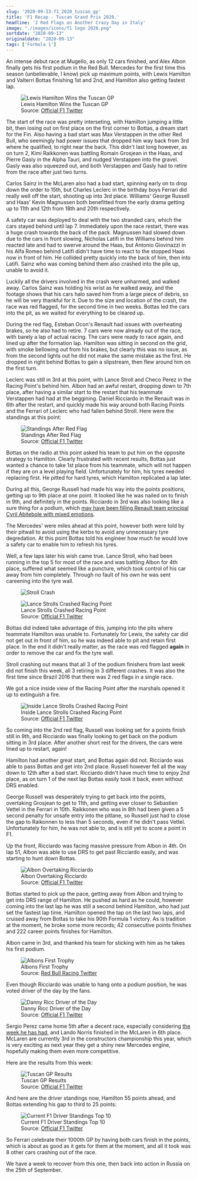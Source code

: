 ```yaml
---
slug: '2020-09-13-f1_2020_tuscan_gp'
title: 'F1 Recap - Tuscan Grand Prix 2020.'
headline: '2 Red Flags on Another Crazy Day in Italy'
image: "./images/icons/f1 logo 2020.png"
sortdate: "2020-09-13"
originaldate: "2020-09-13"
tags: ['Formula 1']
---
```


An intense debut race at Mugello, as only 12 cars finished, and Alex Albon finally gets his first podium in the Red Bull. Mercedes for the first time this season (unbelievable, I know) pick up maximum points, with Lewis Hamilton and Valterri Bottas finishing 1st and 2nd, and Hamilton also getting fastest lap.

<div id="imageDiv">
    <figure>
        <img src="https://joshlearningtocode.files.wordpress.com/2020/09/f1-2020-tuscan-gp-lewis-wins.jpg" alt="Lewis Hamilton Wins the Tuscan GP">
        <figcaption>Lewis Hamilton Wins the Tuscan GP</figcaption>
        <figcaption>Source: <a href="https://twitter.com/F1" target="_blank">Official F1 Twitter</a></figcaption>
    </figure>
</div>

The start of the race was pretty interseting, with Hamilton jumping a little bit, then losing out on first place on the first corner to Bottas, a dream start for the Fin. Also having a bad start was Max Verstappen in the other Red Bull, who seemingly had power issues that dropped him way back from 3rd where he qualified, to right near the back. This didn't last long however, as on turn 2, Kimi Raikkonen was battling Romain Grosjean in the Haas, and Pierre Gasly in the Alpha Tauri, and nudged Verstappen into the gravel. Gasly was also squeezed out, and both Verstappen and Gasly had to retire from the race after just two turns. 

<div id="imageDiv">
    <p class="tweetToEmbed" style="display: none;">1305186981325025288</p>
</div>

Carlos Sainz in the McLaren also had a bad start, spinning early on to drop down the order to 15th, but Charles Leclerc in the birthday boys Ferrari did really well off the start, shooting up into 3rd place. Williams' George Russell and Haas' Kevin Magnussen both benefitted from the early drama getting up to 11th and 12th from 18th and 20th respectively.

A safety car was deployed to deal with the two stranded cars, which the cars stayed behind until lap 7. Immediately upon the race restart, there was a huge crash towards the back of the pack. Magnussen had slowed down due to the cars in front slowing, Nicholas Latifi in the Williams behind him reacted late and had to swerve around the Haas, but Antonio Giovinazzi in his Alfa Romeo behind Latifi didn't have time to react to the stopped Haas now in front of him. He collided pretty quickly into the back of him, then into Latifi. Sainz who was coming behind them also crashed into the pile up, unable to avoid it.

<div id="imageDiv">
    <p class="tweetToEmbed" style="display: none;">1305176355471065089</p>
</div>

Luckily all the drivers involved in the crash were unharmed, and walked away. Carlos Sainz was holding his wrist as he walked away, and the footage shows that his cars halo saved him from a large piece of debris, so he will be very thankful for it. Due to the size and location of the crash, the race was red flagged, for the second time in two weeks. Bottas led the cars into the pit, as we waited for everything to be cleared up. 

During the red flag, Esteban Ocon's Renault had issues with overheating brakes, so he also had to retire. 7 cars were now already out of the race, with barely a lap of actual racing. The cars were ready to race again, and lined up after the formation lap. Hamilton was sitting in second on the grid, with smoke bellowing out from his brakes, but clearly this was no issue, as from the second lights out he did not make the same mistake as the first. He dropped in right behind Bottas to gain a slipstream, then flew around him on the first turn.

Leclerc was still in 3rd at this point, with Lance Stroll and Checo Perez in the Racing Point's behind him. Albon had an awful restart, dropping down to 7th place, after having a similar start to the restart that his teammate Verstappen had had at the beggining. Daniel Ricciardo in the Renault was in 6th after the restart, and quickly made his way around both Racing Points and the Ferrari of Leclerc who had fallen behind Stroll. Here were the standings at this point:

<div id="imageDiv">
    <figure>
        <img src="https://joshlearningtocode.files.wordpress.com/2020/09/f1-2020-tuscan-gp-race-standings-after-red-flag.jpg" alt="Standings After Red Flag">
        <figcaption>Standings After Red Flag</figcaption>
        <figcaption>Source: <a href="https://twitter.com/F1" target="_blank">Official F1 Twitter</a></figcaption>
    </figure>
</div>

Bottas on the radio at this point asked his team to put him on the opposite strategy to Hamilton. Clearly frustrated with recent results, Bottas just wanted a chance to take 1st place from his teammate, which will not happen if they are on a level playing field. Unfortunately for him, his tyres needed replacing first. He pitted for hard tyres, which Hamilton replicated a lap later. 

During all this, George Russell had made his way into the points positions, getting up to 9th place at one point. It looked like he was nailed on to finish in 9th, and definitely in the points. Ricciardo in 3rd was also looking like a sure thing for a podium, which <a target="_blank" href="https://www.formula1.com/en/latest/article.he-chooses-placement-but-i-choose-the-design-ricciardo-reveals-tattoo-bet.1XiqmTbs2WoB4Xbb8jeCNC.html">may have been filling Renault team principal Cyril Abitebole with mixed emotions</a>. 

The Mercedes' were miles ahead at this point, however both were told by their pitwall to avoid using the kerbs to avoid any unnecessary tyre degredation. At this point Bottas told his engineer how much he would love a safety car to enable him to refresh his tyres. 

Well, a few laps later his wish came true. Lance Stroll, who had been running in the top 5 for most of the race and was battling Albon for 4th place, suffered what seemed like a puncture, which took control of his car away from him completely. Through no fault of his own he was sent careening into the tyre wall. 

<div id="imageDiv">
    <figure>
        <img src="https://joshlearningtocode.files.wordpress.com/2020/09/f1-2020-tuscan-gp-strolls-crash.gif" alt="Stroll Crash">
    </figure>
</div>

<div id="imageDiv">
    <figure>
        <img src="https://joshlearningtocode.files.wordpress.com/2020/09/f1-2020-tuscan-gp-strolls-crashed-car.jpg" alt="Lance Strolls Crashed Racing Point">
        <figcaption>Lance Strolls Crashed Racing Point</figcaption>
        <figcaption>Source: <a href="https://twitter.com/F1" target="_blank">Official F1 Twitter</a></figcaption>
    </figure>
</div>

Bottas did indeed take advantage of this, jumping into the pits where teammate Hamilton was unable to. Fortunately for Lewis, the safety car did not get out in front of him, so he was indeed able to pit and retain first place. In the end it didn't really matter, as the race was red flagged **again** in order to remove the car and fix the tyre wall.

Stroll crashing out means that all 3 of the podium finishers from last week did not finish this week, all 3 retiring in 3 different crashes. It was also the first time since Brazil 2016 that there was 2 red flags in a single race. 

We got a nice inside view of the Racing Point after the marshals opened it up to extinguish a fire.

<div id="imageDiv">
    <figure>
        <img src="https://joshlearningtocode.files.wordpress.com/2020/09/f1-2020-tuscan-gp-strolls-crashed-car-insides.jpg" alt="Inside Lance Strolls Crashed Racing Point">
        <figcaption>Inside Lance Strolls Crashed Racing Point</figcaption>
        <figcaption>Source: <a href="https://twitter.com/F1" target="_blank">Official F1 Twitter</a></figcaption>
    </figure>
</div>

So coming into the 2nd red flag, Russell was looking set for a points finish still in 9th, and Ricciardo was finally looking to get back on the podium sitting in 3rd place. After another short rest for the drivers, the cars were lined up to restart, again!

Hamilton had another great start, and Bottas again did not. Ricciardo was able to pass Bottas and get into 2nd place. Russell however fell all the way down to 12th after a bad start. Ricciardo didn't have much time to enjoy 2nd place, as on turn 1 of the next lap Bottas easily took it back, even without DRS enabled. 

George Russell was desperately trying to get back into the points, overtaking Grosjean to get to 11th, and getting ever closer to Sebastien Vettel in the Ferrari in 10th. Raikkonen who was in 8th had been given a 5 second penalty for unsafe entry into the pitlane, so Russell just had to close the gap to Raikonnen to less than 5 seconds, even if he didn't pass Vettel. Unfortunately for him, he was not able to, and is still yet to score a point in F1. 

Up the front, Ricciardo was facing massive pressure from Albon in 4th. On lap 51, Albon was able to use DRS to get past Ricciardo easily, and was starting to hunt down Bottas. 

<div id="imageDiv">
    <figure>
        <img src="https://joshlearningtocode.files.wordpress.com/2020/09/f1-2020-tuscan-gp-albon-overtaking-ricciardo.jpg" alt="Albon Overtaking Ricciardo">
        <figcaption>Albon Overtaking Ricciardo</figcaption>
        <figcaption>Source: <a href="https://twitter.com/F1" target="_blank">Official F1 Twitter</a></figcaption>
    </figure>
</div>

<div id="imageDiv">
    <p class="tweetToEmbed" style="display: none;">1305199564379402241</p>
</div>

Bottas started to pick up the pace, getting away from Albon and trying to get into DRS range of Hamilton. He pushed as hard as he could, however coming into the last lap he was still a second behind Hamilton, who had just set the fastest lap time. Hamilton opened the tap on the last two laps, and cruised away from Bottas to take his 90th Formula 1 victory. As is tradition at the moment, he broke some more records; 42 consecutive points finishes and 222 career points finishes for Hamilton.

Albon came in 3rd, and thanked his team for sticking with him as he takes his first podium. 

<div id="imageDiv">
    <figure>
        <img src="https://joshlearningtocode.files.wordpress.com/2020/09/f1-2020-tuscan-gp-alex-trophy.jpg" alt="Albons First Trophy">
        <figcaption>Albons First Trophy</figcaption>
        <figcaption>Source: <a href="https://twitter.com/redbullracing" target="_blank">Red Bull Racing Twitter</a></figcaption>
    </figure>
</div>

Even though Ricciardo was unable to hang onto a podium position, he was voted driver of the day by the fans.

<div id="imageDiv">
    <figure>
        <img src="https://joshlearningtocode.files.wordpress.com/2020/09/f1-2020-tuscan-gp-danny-ricc-dotd.jpg" alt="Danny Ricc Driver of the Day">
        <figcaption>Danny Ricc Driver of the Day</figcaption>
        <figcaption>Source: <a href="https://twitter.com/F1" target="_blank">Official F1 Twitter</a></figcaption>
    </figure>
</div>

Sergio Perez came home 5th after a decent race, especially considering <a target="_blank" href="https://www.formula1.com/en/latest/article.nobody-told-me-anything-perez-weighs-up-future-as-he-admits-surprise-at.77PgjTCq2cVm5Hvvv6CXVi.html">the week he has had</a>, and Lando Norris finished in the McLaren in 6th place. McLaren are currently 3rd in the constructors championship this year, which is very exciting as next year they get a shiny new Mercedes engine, hopefully making them even more competitive.

Here are the results from this week:

<div id="imageDiv">
    <figure>
        <img src="https://joshlearningtocode.files.wordpress.com/2020/09/f1-2020-tuscan-gp-race-results.jpg" alt="Tuscan GP Results">
        <figcaption>Tuscan GP Results</figcaption>
        <figcaption>Source: <a href="https://twitter.com/F1" target="_blank">Official F1 Twitter</a></figcaption>
    </figure>
</div>

And here are the driver standings now, Hamilton 55 points ahead, and Bottas extending his gap to third to 25 points:

<div id="imageDiv">
    <figure>
        <img src="https://joshlearningtocode.files.wordpress.com/2020/09/f1-2020-tuscan-gp-standings.jpg" alt="Current F1 Driver Standings Top 10">
        <figcaption>Current F1 Driver Standings Top 10</figcaption>
        <figcaption>Source: <a href="https://twitter.com/F1" target="_blank">Official F1 Twitter</a></figcaption>
    </figure>
</div>


So Ferrari celebrate their 1000th GP by having both cars finish in the points, which is about as good as it gets for them at the moment, and all it took was 8 other cars crashing out of the race.

We have a week to recover from this one, then back into action in Russia on the 25th of September.
